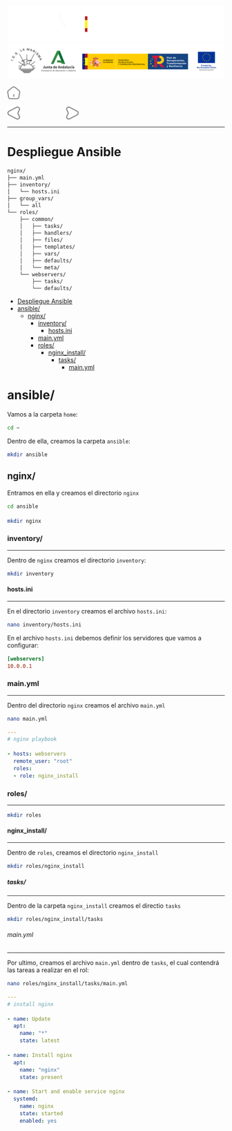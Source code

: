![](https://github.com/jcorvid509/.resGen/blob/main/_bannerD.png#gh-dark-mode-only)
![](https://github.com/jcorvid509/.resGen/blob/main/_bannerL.png#gh-light-mode-only)

<a href="/README.md"><img src="https://github.com/jcorvid509/.resGen/blob/main/_home.svg" width="30"></a>

<a href="2.playbook.md"><img src="https://github.com/jcorvid509/.resGen/blob/main/_arrow_r.svg" width="30"></a>
&emsp;&emsp;&emsp;&emsp;&emsp;&emsp;&emsp;
<a href="4.tests.md"><img src="https://github.com/jcorvid509/.resGen/blob/main/_arrow.svg" width="30"></a>

---

# Despliegue Ansible

```plaintext
nginx/
├── main.yml
├── inventory/
│   └── hosts.ini
├── group_vars/
│   └── all
└── roles/
    ├── common/
    │   ├── tasks/
    │   ├── handlers/
    │   ├── files/
    │   ├── templates/
    │   ├── vars/
    │   ├── defaults/
    │   └── meta/
    └── webservers/
        ├── tasks/
        └── defaults/
```

- [Despliegue Ansible](#despliegue-ansible)
- [ansible/](#ansible)
  - [nginx/](#nginx)
    - [inventory/](#inventory)
      - [hosts.ini](#hostsini)
    - [main.yml](#mainyml)
    - [roles/](#roles)
      - [nginx\_install/](#nginx_install)
        - [tasks/](#tasks)
          - [main.yml](#mainyml-1)

# ansible/

Vamos a la carpeta `home`:

```bash
cd ~
```

Dentro de ella, creamos la carpeta `ansible`:

```bash
mkdir ansible
```

## nginx/

Entramos en ella y creamos el directorio `nginx`

```bash
cd ansible

mkdir nginx
```

### inventory/
---

Dentro de `nginx` creamos el directorio `inventory`:

```bash
mkdir inventory
```

#### hosts.ini
---

En el directorio `inventory` creamos el archivo `hosts.ini`:

```bash
nano inventory/hosts.ini
```

En el archivo `hosts.ini` debemos definir los servidores que vamos a configurar:

```ini
[webservers]
10.0.0.1
```

### main.yml
---

Dentro del directorio `nginx` creamos el archivo `main.yml`

```bash
nano main.yml
```

```yaml
---
# nginx playbook

- hosts: webservers
  remote_user: "root"
  roles:
  - role: nginx_install
```

### roles/
---

```bash
mkdir roles
```

#### nginx_install/
---

Dentro de `roles`, creamos el directorio `nginx_install`

```bash
mkdir roles/nginx_install
```

##### tasks/
---

Dentro de la carpeta `nginx_install` creamos el directio `tasks`

```bash
mkdir roles/nginx_install/tasks
```

###### main.yml
---

Por ultimo, creamos el archivo `main.yml` dentro de `tasks`, el cual contendrá las tareas a realizar en el rol:

```bash
nano roles/nginx_install/tasks/main.yml
```

```yml
---
# install nginx

- name: Update
  apt:
    name: "*"
    state: latest

- name: Install nginx
  apt:
    name: "nginx"
    state: present

- name: Start and enable service nginx
  systemd:
    name: nginx
    state: started
    enabled: yes
```
